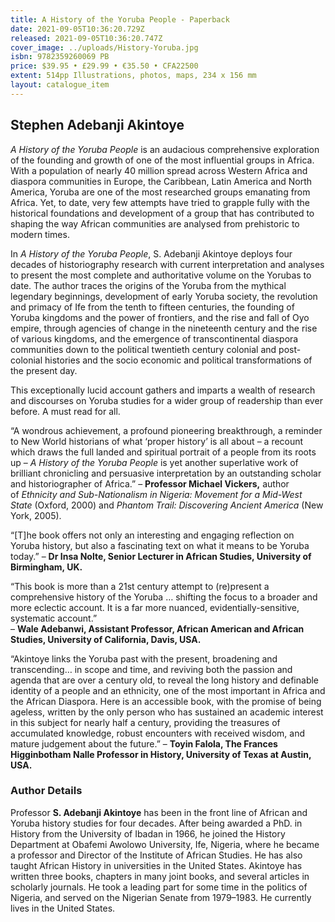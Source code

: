```yaml
---
title: A History of the Yoruba People - Paperback
date: 2021-09-05T10:36:20.729Z
released: 2021-09-05T10:36:20.747Z
cover_image: ../uploads/History-Yoruba.jpg
isbn: 9782359260069 PB
price: $39.95 • £29.99 • €35.50 • CFA22500
extent: 514pp Illustrations, photos, maps, 234 x 156 mm
layout: catalogue_item
---
```

## Stephen Adebanji Akintoye

*A History of the Yoruba People* is an audacious comprehensive exploration of the founding and growth of one of the most influential groups in Africa. With a population of nearly 40 million spread across Western Africa and diaspora communities in Europe, the Caribbean, Latin America and North America, Yoruba are one of the most researched groups emanating from Africa. Yet, to date, very few attempts have tried to grapple fully with the historical foundations and development of a group that has contributed to shaping the way African communities are analysed from prehistoric to modern times.

In *A History of the Yoruba People*, S. Adebanji Akintoye deploys four decades of historiography research with current interpretation and analyses to present the most complete and authoritative volume on the Yorubas to date. The author traces the origins of the Yoruba from the mythical legendary beginnings, development of early Yoruba society, the revolution and primacy of Ife from the tenth to fifteen centuries, the founding of Yoruba kingdoms and the power of frontiers, and the rise and fall of Oyo empire, through agencies of change in the nineteenth century and the rise of various kingdoms, and the emergence of transcontinental diaspora communities down to the political twentieth century colonial and post-colonial histories and the socio economic and political transformations of the present day.

This exceptionally lucid account gathers and imparts a wealth of research and discourses on Yoruba studies for a wider group of readership than ever before. A must read for all.

“A wondrous achievement, a profound pioneering breakthrough, a reminder to New World historians of what ‘proper history’ is all about – a recount which draws the full landed and spiritual portrait of a people from its roots up – *A History of the Yoruba People* is yet another superlative work of brilliant chronicling and persuasive interpretation by an outstanding scholar and historiographer of Africa.” – **Professor Michael Vickers,** author of *Ethnicity and Sub-Nationalism in Nigeria: Movement for a Mid-West State* (Oxford, 2000) and *Phantom Trail: Discovering Ancient America* (New York, 2005).

“\[T]he book offers not only an interesting and engaging reflection on Yoruba history, but also a fascinating text on what it means to be Yoruba today.” – **Dr Insa Nolte, Senior Lecturer in African Studies, University of Birmingham, UK.**

“This book is more than a 21st century attempt to (re)present a comprehensive history of the Yoruba … shifting the focus to a broader and more eclectic account. It is a far more nuanced, evidentially-sensitive, systematic account.”\
– **Wale Adebanwi, Assistant Professor, African American and African Studies, University of California, Davis, USA.**

“Akintoye links the Yoruba past with the present, broadening and transcending… in scope and time, and reviving both the passion and agenda that are over a century old, to reveal the long history and definable identity of a people and an ethnicity, one of the most important in Africa and the African Diaspora. Here is an accessible book, with the promise of being ageless, written by the only person who has sustained an academic interest in this subject for nearly half a century, providing the treasures of accumulated knowledge, robust encounters with received wisdom, and mature judgement about the future.” – **Toyin Falola, The Frances Higginbotham Nalle Professor in History, University of Texas at Austin, USA.**

### Author Details

Professor **S. Adebanji Akintoye** has been in the front line of African and Yoruba history studies for four decades. After being awarded a PhD. in History from the University of Ibadan in 1966, he joined the History Department at Obafemi Awolowo University, Ife, Nigeria, where he became a professor and Director of the Institute of African Studies. He has also taught African History in universities in the United States. Akintoye has written three books, chapters in many joint books, and several articles in scholarly journals. He took a leading part for some time in the politics of Nigeria, and served on the Nigerian Senate from 1979–1983. He currently lives in the United States.
